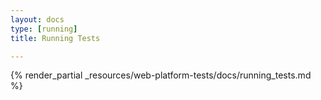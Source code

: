 ```yaml
---
layout: docs
type: [running]
title: Running Tests

---
```


{% render_partial _resources/web-platform-tests/docs/running_tests.md %}
